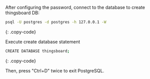 After configuring the password, connect to the database to create thingsboard DB:

```bash
psql -U postgres -d postgres -h 127.0.0.1 -W
```
{: .copy-code}

Execute create database statement

```bash
CREATE DATABASE thingsboard;
```
{: .copy-code}

Then, press "Ctrl+D" twice to exit PostgreSQL.

